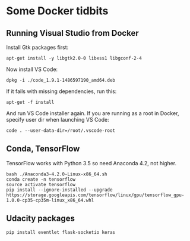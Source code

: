 # Some Docker tidbits

## Running Visual Studio from Docker
Install Gtk packages first:

```
apt-get install -y libgtk2.0-0 libxss1 libgconf-2-4
```
Now install VS Code:
```
dpkg -i ./code_1.9.1-1486597190_amd64.deb
```
If it fails with missing dependencies, run this:
```
apt-get -f install
```
And run VS Code installer again.
If you are running as a root in Docker, specify user dir when launching VS Code:
```
code . --user-data-dir=/root/.vscode-root
```

## Conda, TensorFlow

TensorFlow works with Python 3.5 so need Anaconda 4.2, not higher.
```
bash ./Anaconda3-4.2.0-Linux-x86_64.sh 
conda create -n tensorflow
source activate tensorflow
pip install --ignore-installed --upgrade https://storage.googleapis.com/tensorflow/linux/gpu/tensorflow_gpu-1.0.0-cp35-cp35m-linux_x86_64.whl

```

## Udacity packages
```
pip install eventlet flask-socketio keras
```
